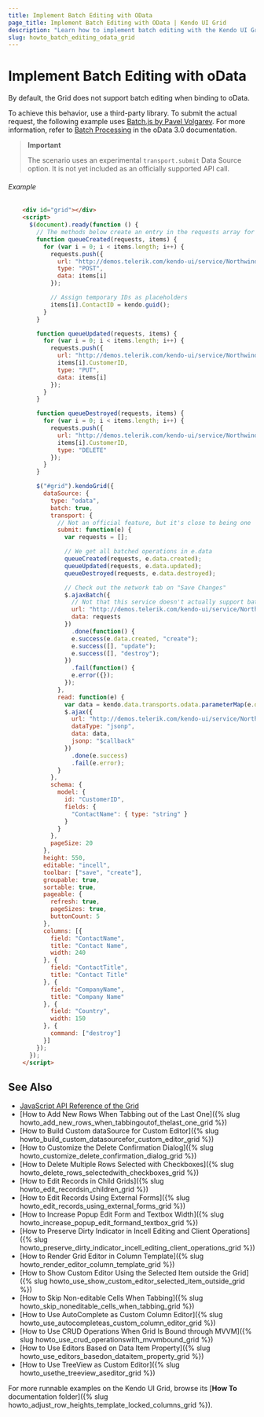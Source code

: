 ```yaml
---
title: Implement Batch Editing with OData
page_title: Implement Batch Editing with OData | Kendo UI Grid
description: "Learn how to implement batch editing with the Kendo UI Grid when binding to OData service."
slug: howto_batch_editing_odata_grid
---
```


# Implement Batch Editing with oData

By default, the Grid does not support batch editing when binding to oData.

To achieve this behavior, use a third-party library. To submit the actual request, the following example uses [Batch.js by Pavel Volgarev](https://github.com/volpav/batchjs). For more information, refer to [Batch Processing](http://www.odata.org/documentation/odata-version-3-0/batch-processing/) in the oData 3.0 documentation.

> **Important**
>
> The scenario uses an experimental `transport.submit` Data Source option. It is not yet included as an officially supported API call.

###### Example

```html
    <div id="grid"></div>
    <script>
      $(document).ready(function () {
        // The methods below create an entry in the requests array for the given operation
        function queueCreated(requests, items) {
          for (var i = 0; i < items.length; i++) {
            requests.push({
              url: "http://demos.telerik.com/kendo-ui/service/Northwind.svc/Customers",
              type: "POST",
              data: items[i]
            });

            // Assign temporary IDs as placeholders
            items[i].ContactID = kendo.guid();
          }
        }

        function queueUpdated(requests, items) {
          for (var i = 0; i < items.length; i++) {
            requests.push({
              url: "http://demos.telerik.com/kendo-ui/service/Northwind.svc/Customers/" +
              items[i].CustomerID,
              type: "PUT",
              data: items[i]
            });
          }
        }

        function queueDestroyed(requests, items) {
          for (var i = 0; i < items.length; i++) {
            requests.push({
              url: "http://demos.telerik.com/kendo-ui/service/Northwind.svc/Customers/" +
              items[i].CustomerID,
              type: "DELETE"
            });
          }
        }

        $("#grid").kendoGrid({
          dataSource: {
            type: "odata",
            batch: true,
            transport: {
              // Not an official feature, but it's close to being one
              submit: function(e) {
                var requests = [];

                // We get all batched operations in e.data
                queueCreated(requests, e.data.created);
                queueUpdated(requests, e.data.updated);
                queueDestroyed(requests, e.data.destroyed);

                // Check out the network tab on "Save Changes"
                $.ajaxBatch({
                  // Not that this service doesn't actually support batching
                  url: "http://demos.telerik.com/kendo-ui/service/Northwind.svc/Batch",
                  data: requests
                })
                  .done(function() {
                  e.success(e.data.created, "create");
                  e.success([], "update");
                  e.success([], "destroy");
                })
                  .fail(function() {
                  e.error({});
                });
              },
              read: function(e) {
                var data = kendo.data.transports.odata.parameterMap(e.data, "read");
                $.ajax({
                  url: "http://demos.telerik.com/kendo-ui/service/Northwind.svc/Customers",
                  dataType: "jsonp",
                  data: data,
                  jsonp: "$callback"
                })
                  .done(e.success)
                  .fail(e.error);
              }
            },
            schema: {
              model: {
                id: "CustomerID",
                fields: {
                  "ContactName": { type: "string" }
                }
              }
            },
            pageSize: 20
          },
          height: 550,
          editable: "incell",
          toolbar: ["save", "create"],
          groupable: true,
          sortable: true,
          pageable: {
            refresh: true,
            pageSizes: true,
            buttonCount: 5
          },
          columns: [{
            field: "ContactName",
            title: "Contact Name",
            width: 240
          }, {
            field: "ContactTitle",
            title: "Contact Title"
          }, {
            field: "CompanyName",
            title: "Company Name"
          }, {
            field: "Country",
            width: 150
          }, {
            command: ["destroy"]
          }]
        });
      });
    </script>
```

## See Also

* [JavaScript API Reference of the Grid](/api/javascript/ui/grid)
* [How to Add New Rows When Tabbing out of the Last One]({% slug howto_add_new_rows_when_tabbingoutof_thelast_one_grid %})
* [How to Build Custom dataSource for Custom Editor]({% slug howto_build_custom_datasourcefor_custom_editor_grid %})
* [How to Customize the Delete Confirmation Dialog]({% slug howto_customize_delete_confirmation_dialog_grid %})
* [How to Delete Multiple Rows Selected with Checkboxes]({% slug howto_delete_rows_selectedwith_checkboxes_grid %})
* [How to Edit Records in Child Grids]({% slug howto_edit_recordsin_children_grid %})
* [How to Edit Records Using External Forms]({% slug howto_edit_records_using_external_forms_grid %})
* [How to Increase Popup Edit Form and Textbox Width]({% slug howto_increase_popup_edit_formand_textbox_grid %})
* [How to Preserve Dirty Indicator in Incell Editing and Client Operations]({% slug howto_preserve_dirty_indicator_incell_editing_client_operations_grid %})
* [How to Render Grid Editor in Column Template]({% slug howto_render_editor_column_template_grid %})
* [How to Show Custom Editor Using the Selected Item outside the Grid]({% slug howto_use_show_custom_editor_selected_item_outside_grid %})
* [How to Skip Non-editable Cells When Tabbing]({% slug howto_skip_noneditable_cells_when_tabbing_grid %})
* [How to Use AutoComplete as Custom Column Editor]({% slug howto_use_autocompleteas_custom_column_editor_grid %})
* [How to Use CRUD Operations When Grid Is Bound through MVVM]({% slug howto_use_crud_operationswith_mvvmbound_grid %})
* [How to Use Editors Based on Data Item Property]({% slug howto_use_editors_basedon_dataitem_property_grid %})
* [How to Use TreeView as Custom Editor]({% slug howto_usethe_treeview_aseditor_grid %})

For more runnable examples on the Kendo UI Grid, browse its [**How To** documentation folder]({% slug howto_adjust_row_heights_template_locked_columns_grid %}).
